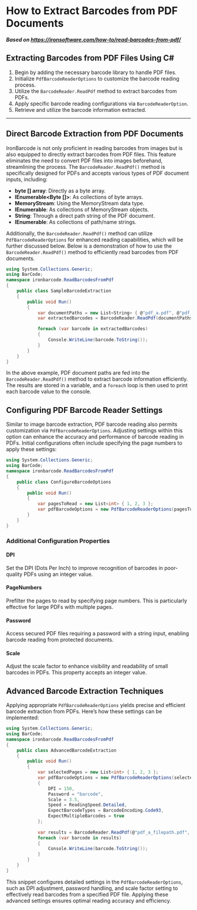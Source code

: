 # How to Extract Barcodes from PDF Documents

***Based on <https://ironsoftware.com/how-to/read-barcodes-from-pdf/>***


## Extracting Barcodes from PDF Files Using C#

1. Begin by adding the necessary barcode library to handle PDF files.
2. Initialize `PdfBarcodeReaderOptions` to customize the barcode reading process.
3. Utilize the `BarcodeReader.ReadPdf` method to extract barcodes from PDFs.
4. Apply specific barcode reading configurations via `BarcodeReaderOption`.
5. Retrieve and utilize the barcode information extracted.

***

## Direct Barcode Extraction from PDF Documents

IronBarcode is not only proficient in reading barcodes from images but is also equipped to directly extract barcodes from PDF files. This feature eliminates the need to convert PDF files into images beforehand, streamlining the process. The `BarcodeReader.ReadPdf()` method is specifically designed for PDFs and accepts various types of PDF document inputs, including:

- **byte [] array**: Directly as a byte array.
- **IEnumerable<Byte []>**: As collections of byte arrays.
- **MemoryStream**: Using the MemoryStream data type.
- **IEnumerable<Stream>**: As collections of MemoryStream objects.
- **String**: Through a direct path string of the PDF document.
- **IEnumerable<String>**: As collections of path/name strings.

Additionally, the `BarcodeReader.ReadPdf()` method can utilize `PdfBarcodeReaderOptions` for enhanced reading capabilities, which will be further discussed below. Below is a demonstration of how to use the `BarcodeReader.ReadPdf()` method to efficiently read barcodes from PDF documents.

```cs
using System.Collections.Generic;
using BarCode;
namespace ironbarcode.ReadBarcodesFromPdf
{
    public class SampleBarcodeExtraction
    {
        public void Run()
        {
            var documentPaths = new List<String> { @"pdf_a.pdf", @"pdf_b.pdf" };
            var extractedBarcodes = BarcodeReader.ReadPdf(documentPaths);

            foreach (var barcode in extractedBarcodes)
            {
                Console.WriteLine(barcode.ToString());
            }
        }
    }
}
```

In the above example, PDF document paths are fed into the `BarcodeReader.ReadPdf()` method to extract barcode information efficiently. The results are stored in a variable, and a `foreach` loop is then used to print each barcode value to the console.

## Configuring PDF Barcode Reader Settings

Similar to image barcode extraction, PDF barcode reading also permits customization via `PdfBarcodeReaderOptions`. Adjusting settings within this option can enhance the accuracy and performance of barcode reading in PDFs. Initial configurations often include specifying the page numbers to apply these settings:

```cs
using System.Collections.Generic;
using BarCode;
namespace ironbarcode.ReadBarcodesFromPdf
{
    public class ConfigureBarcodeOptions
    {
        public void Run()
        {
            var pagesToRead = new List<int> { 1, 2, 3 };
            var pdfBarcodeOptions = new PdfBarcodeReaderOptions(pagesToRead);
        }
    }
}
```

### Additional Configuration Properties

#### DPI
Set the DPI (Dots Per Inch) to improve recognition of barcodes in poor-quality PDFs using an integer value.

#### PageNumbers
Prefilter the pages to read by specifying page numbers. This is particularly effective for large PDFs with multiple pages.

#### Password
Access secured PDF files requiring a password with a string input, enabling barcode reading from protected documents.

#### Scale
Adjust the scale factor to enhance visibility and readability of small barcodes in PDFs. This property accepts an integer value.

## Advanced Barcode Extraction Techniques

Applying appropriate `PdfBarcodeReaderOptions` yields precise and efficient barcode extraction from PDFs. Here’s how these settings can be implemented:

```cs
using System.Collections.Generic;
using BarCode;
namespace ironbarcode.ReadBarcodesFromPdf
{
    public class AdvancedBarcodeExtraction
    {
        public void Run()
        {
            var selectedPages = new List<int> { 1, 2, 3 };
            var pdfBarcodeOptions = new PdfBarcodeReaderOptions(selectedPages)
            {
                DPI = 150,
                Password = "barcode",
                Scale = 3.5,
                Speed = ReadingSpeed.Detailed,
                ExpectBarcodeTypes = BarcodeEncoding.Code93,
                ExpectMultipleBarcodes = true
            };
            
            var results = BarcodeReader.ReadPdf(@"pdf_a_filepath.pdf", pdfBarcodeOptions);
            foreach (var barcode in results)
            {
                Console.WriteLine(barcode.ToString());
            }
        }
    }
}
```

This snippet configures detailed settings in the `PdfBarcodeReaderOptions`, such as DPI adjustment, password handling, and scale factor setting to effectively read barcodes from a specified PDF file. Applying these advanced settings ensures optimal reading accuracy and efficiency.